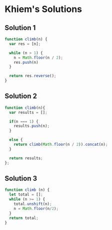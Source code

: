 # Khiem's Solutions

## Solution 1
```js
function climb(n) {
  var res = [n];

  while (n > 1) {
    n = Math.floor(n / 2);
    res.push(n)
  }

  return res.reverse();
}
```

## Solution 2
```js
function climb(n){
  var results = [];

  if(n === 1) {
    results.push(n);
  }

  else {
    return climb(Math.floor(n / 2)).concat(n);
  }

  return results;
};
```

## Solution 3
```js
function climb (n) {
  let total = [];
  while (n >= 1) {
    total.unshift(n);
    n = Math.floor(n/2);
  }
  return total;
}
```
